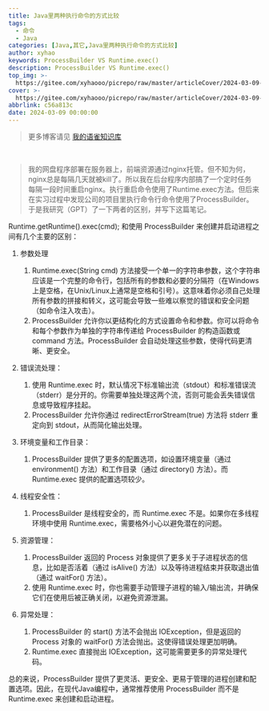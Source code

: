 ```yaml
---
title: Java里两种执行命令的方式比较
tags:
  - 命令
  - Java
categories: [Java,其它,Java里两种执行命令的方式比较]
author: xyhao
keywords: ProcessBuilder VS Runtime.exec()
description: ProcessBuilder VS Runtime.exec()
top_img: >-
  https://gitee.com/xyhaooo/picrepo/raw/master/articleCover/2024-03-09-ProcessBuilder.png
cover: >-
  https://gitee.com/xyhaooo/picrepo/raw/master/articleCover/2024-03-09-ProcessBuilder.png
abbrlink: c56a813c
date: 2024-03-09 00:00:00
---
```

> 更多博客请见 [我的语雀知识库](https://www.yuque.com/u41117719/xd1qgc)

<br>

> 我的网盘程序部署在服务器上，前端资源通过nginx托管。但不知为何，nginx总是每隔几天就被kill了。所以我在后台程序内部搞了一个定时任务<br>
> 每隔一段时间重启nginx。执行重启命令使用了Runtime.exec方法。但后来在实习过程中发现公司的项目里执行命令行命令使用了ProcessBuilder。<br>
> 于是我研究（GPT）了一下两者的区别，并写下这篇笔记。

Runtime.getRuntime().exec(cmd); 和使用 ProcessBuilder 来创建并启动进程之间有几个主要的区别：
1. 参数处理
   1. Runtime.exec(String cmd) 方法接受一个单一的字符串参数，这个字符串应该是一个完整的命令行，包括所有的参数和必要的分隔符（在Windows上是空格，在Unix/Linux上通常是空格和引号）。这意味着你必须自己处理所有参数的拼接和转义，这可能会导致一些难以察觉的错误和安全问题（如命令注入攻击）。
   2. ProcessBuilder 允许你以更结构化的方式设置命令和参数。你可以将命令和每个参数作为单独的字符串传递给 ProcessBuilder 的构造函数或 command 方法。ProcessBuilder 会自动处理这些参数，使得代码更清晰、更安全。

2. 错误流处理：
   1. 使用 Runtime.exec 时，默认情况下标准输出流（stdout）和标准错误流（stderr）是分开的。你需要单独处理这两个流，否则可能会丢失错误信息或导致程序挂起。
   2. ProcessBuilder 允许你通过 redirectErrorStream(true) 方法将 stderr 重定向到 stdout，从而简化输出处理。
3.  环境变量和工作目录：
    1. ProcessBuilder 提供了更多的配置选项，如设置环境变量（通过 environment() 方法）和工作目录（通过 directory() 方法）。而 Runtime.exec 提供的配置选项较少。
4.  线程安全性：
    1. ProcessBuilder 是线程安全的，而 Runtime.exec 不是。如果你在多线程环境中使用 Runtime.exec，需要格外小心以避免潜在的问题。
5.  资源管理：
    1. ProcessBuilder 返回的 Process 对象提供了更多关于子进程状态的信息，比如是否活着（通过 isAlive() 方法）以及等待进程结束并获取退出值（通过 waitFor() 方法）。 
    2. 使用 Runtime.exec 时，你也需要手动管理子进程的输入/输出流，并确保它们在使用后被正确关闭，以避免资源泄漏。

6. 异常处理：
   1. ProcessBuilder 的 start() 方法不会抛出 IOException，但是返回的 Process 对象的 waitFor() 方法会抛出。这使得错误处理更加明确。
   2. Runtime.exec 直接抛出 IOException，这可能需要更多的异常处理代码。
   
总的来说，ProcessBuilder 提供了更灵活、更安全、更易于管理的进程创建和配置选项。因此，在现代Java编程中，通常推荐使用 ProcessBuilder 而不是 Runtime.exec 来创建和启动进程。
